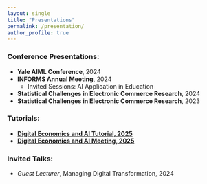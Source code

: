 ```yaml
---
layout: single
title: "Presentations"
permalink: /presentation/
author_profile: true
---
```


### Conference Presentations:
- **Yale AIML Conference**, 2024
- **INFORMS Annual Meeting**, 2024
    * Invited Sessions: AI Application in Education
- **Statistical Challenges in Electronic Commerce Research**, 2024
- **Statistical Challenges in Electronic Commerce Research**, 2023

### Tutorials:
- **[Digital Economics and AI Tutorial, 2025](https://www.nber.org/conferences/digital-economics-and-ai-tutorial-spring-2025)**
- **[Digital Economics and AI Meeting, 2025](https://www.nber.org/conferences/digital-economics-and-ai-meeting-spring-2025)**

### Invited Talks:
- *Guest Lecturer*, Managing Digital Transformation, 2024